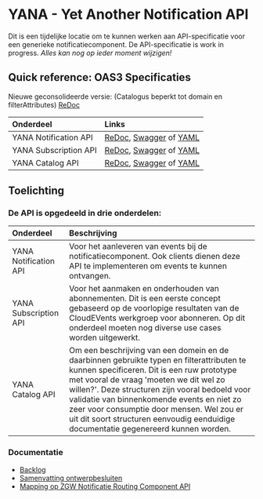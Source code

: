 # YANA - Yet Another Notification API

Dit is een tijdelijke locatie om te kunnen werken aan API-specificatie voor een generieke notificatiecomponent.
De API-specificatie is work in progress. _Alles kan nog op ieder moment wijzigen!_

## Quick reference: OAS3 Specificaties

Nieuwe geconsolideerde versie: (Catalogus beperkt tot domain en filterAttributes)
[ReDoc](http://redocly.github.io/redoc/?url=https://raw.githubusercontent.com/VNG-Realisatie/notificatieservices/main/docs/api-specification/Notifications.yaml)

Onderdeel | Links
| :--- | :---
YANA Notification API | [ReDoc](http://redocly.github.io/redoc/?url=https://raw.githubusercontent.com/VNG-Realisatie/notificatieservices/main/docs/api-specification/YANA_Notification_API.yaml), [Swagger](https://petstore.swagger.io/?url=https://raw.githubusercontent.com/VNG-Realisatie/notificatieservices/main/docs/api-specification/YANA_Notification_API.yaml) of [YAML](https://raw.githubusercontent.com/VNG-Realisatie/notificatieservices/main/docs/api-specification/YANA_Notification_API.yaml)
YANA Subscription API | [ReDoc](http://redocly.github.io/redoc/?url=https://raw.githubusercontent.com/VNG-Realisatie/notificatieservices/main/docs/api-specification/YANA_Subscription_API.yaml), [Swagger](https://petstore.swagger.io/?url=https://raw.githubusercontent.com/VNG-Realisatie/notificatieservices/main/docs/api-specification/YANA_Subscription_API.yaml) of [YAML](https://raw.githubusercontent.com/VNG-Realisatie/notificatieservices/main/docs/api-specification/YANA_Subscription_API.yaml)
YANA Catalog API | [ReDoc](http://redocly.github.io/redoc/?url=https://raw.githubusercontent.com/VNG-Realisatie/notificatieservices/main/docs/api-specification/YANA_Catalog_API.yaml), [Swagger](https://petstore.swagger.io/?url=https://raw.githubusercontent.com/VNG-Realisatie/notificatieservices/main/docs/api-specification/YANA_Catalog_API.yaml) of [YAML](https://raw.githubusercontent.com/VNG-Realisatie/notificatieservices/main/docs/api-specification/YANA_Catalog_API.yaml)

## Toelichting

### De API is opgedeeld in drie onderdelen:

Onderdeel | Beschrijving
| :--- | :---
YANA Notification API | Voor het aanleveren van events bij de notificatiecomponent. Ook clients dienen deze API te implementeren om events te kunnen ontvangen.
YANA Subscription API | Voor het aanmaken en onderhouden van abonnementen. Dit is een eerste concept gebaseerd op de voorlopige resultaten van de CloudEVents werkgroep voor abonneren. Op dit onderdeel moeten nog diverse use cases worden uitgewerkt.
YANA Catalog API | Om een beschrijving van een domein en de daarbinnen gebruikte typen en filterattributen te kunnen specificeren. Dit is een ruw prototype met vooral de vraag 'moeten we dit wel zo willen?'. Deze structuren zijn vooral bedoeld voor validatie van binnenkomende events en niet zo zeer voor consumptie door mensen. Wel zou er uit dit soort structuren eenvoudig eenduidige documentatie gegenereerd kunnen worden.

### Documentatie

- [Backlog](./backlog.md)
- [Samenvatting ontwerpbesluiten](./ontwerpbesluiten.md)
- [Mapping op ZGW Notificatie Routing Component API](./mapping_zgw_nrc.md)


